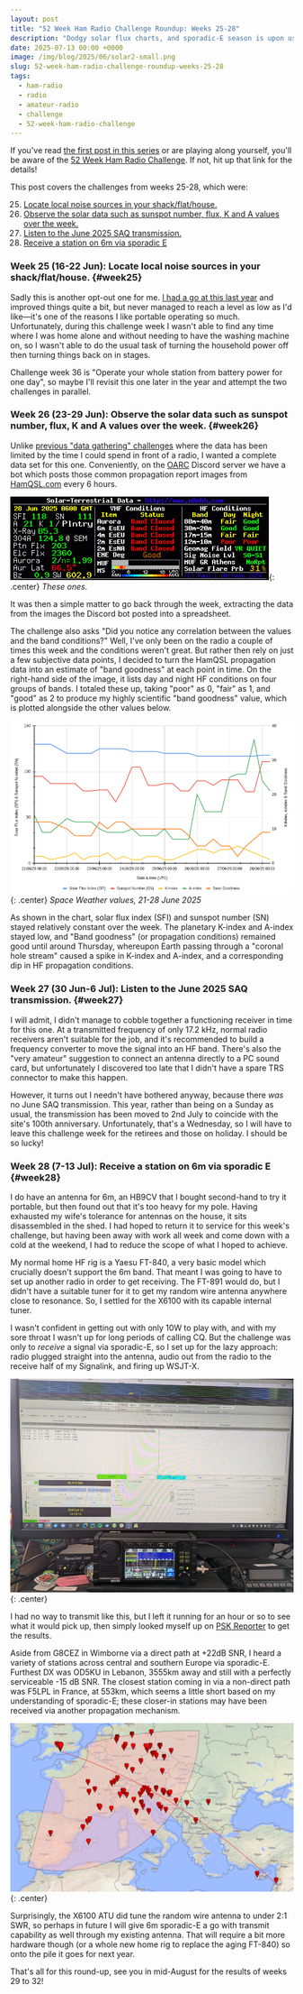 ```yaml
---
layout: post
title: "52 Week Ham Radio Challenge Roundup: Weeks 25-28"
description: "Dodgy solar flux charts, and sporadic-E season is upon us!"
date: 2025-07-13 00:00 +0000
image: /img/blog/2025/06/solar2-small.png
slug: 52-week-ham-radio-challenge-roundup-weeks-25-28
tags:
  - ham-radio
  - radio
  - amateur-radio
  - challenge
  - 52-week-ham-radio-challenge
---
```


If you've read [the first post in this series](/blog/52-week-ham-radio-challenge-roundup-weeks-1-4/) or are playing along yourself, you'll be aware of the [52 Week Ham Radio Challenge](https://hamchallenge.org/). If not, hit up that link for the details!

This post covers the challenges from weeks 25-28, which were:

<ol start="25">
  <li><a href="#week25">Locate local noise sources in your shack/flat/house.</a></li>
  <li><a href="#week26">Observe the solar data such as sunspot number, flux, K and A values over the week.</a></li>
  <li><a href="#week27">Listen to the June 2025 SAQ transmission.</a></li>
  <li><a href="#week28">Receive a station on 6m via sporadic E</a></li>
</ol>

### Week 25 (16-22 Jun): Locate local noise sources in your shack/flat/house. {#week25}

Sadly this is another opt-out one for me. [I had a go at this last year](/blog/shack-qrm-hunt-2024-edition/) and improved things quite a bit, but never managed to reach a level as low as I'd like&mdash;it's one of the reasons I like portable operating so much. Unfortunately, during this challenge week I wasn't able to find any time where I was home alone and without needing to have the washing machine on, so I wasn't able to do the usual task of turning the household power off then turning things back on in stages.

Challenge week 36 is "Operate your whole station from battery power for one day", so maybe I'll revisit this one later in the year and attempt the two challenges in parallel.

### Week 26 (23-29 Jun): Observe the solar data such as sunspot number, flux, K and A values over the week. {#week26}

Unlike [previous "data gathering" challenges](/blog/52-week-ham-radio-challenge-roundup-weeks-13-16/#week15) where the data has been limited by the time I could spend in front of a radio, I wanted a complete data set for this one. Conveniently, on the [OARC](https://www.oarc.uk/) Discord server we have a bot which posts those common propagation report images from [HamQSL.com](https://www.hamqsl.com/) every 6 hours.

![Propagation report image](/img/blog/2025/06/solar.png){: .center}
*These ones.*

It was then a simple matter to go back through the week, extracting the data from the images the Discord bot posted into a spreadsheet.

The challenge also asks "Did you notice any correlation between the values and the band conditions?" Well, I've only been on the radio a couple of times this week and the conditions weren't great. But rather then rely on just a few subjective data points, I decided to turn the HamQSL propagation data into an estimate of "band goodness" at each point in time. On the right-hand side of the image, it lists day and night HF conditions on four groups of bands. I totaled these up, taking "poor" as 0, "fair" as 1, and "good" as 2 to produce my highly scientific "band goodness" value, which is plotted alongside the other values below.

![Chart of changing values over the course of the week](/img/blog/2025/06/solar2.png){: .center}
*Space Weather values, 21-28 June 2025*

As shown in the chart, solar flux index (SFI) and sunspot number (SN) stayed relatively constant over the week. The planetary K-index and A-index stayed low, and "Band goodness" (or propagation conditions) remained good until around Thursday, whereupon Earth passing through a "coronal hole stream" caused a spike in K-index and A-index, and a corresponding dip in HF propagation conditions.

### Week 27 (30 Jun-6 Jul): Listen to the June 2025 SAQ transmission. {#week27}

I will admit, I didn't manage to cobble together a functioning receiver in time for this one. At a transmitted frequency of only 17.2 kHz, normal radio receivers aren't suitable for the job, and it's recommended to build a frequency converter to move the signal into an HF band. There's also the "very amateur" suggestion to connect an antenna directly to a PC sound card, but unfortunately I discovered too late that I didn't have a spare TRS connector to make this happen.

However, it turns out I needn't have bothered anyway, because there *was* no June SAQ transmission. This year, rather than being on a Sunday as usual, the transmission has been moved to 2nd July to coincide with the site's 100th anniversary. Unfortunately, that's a Wednesday, so I will have to leave this challenge week for the retirees and those on holiday. I should be so lucky!

### Week 28 (7-13 Jul): Receive a station on 6m via sporadic E {#week28}

I do have an antenna for 6m, an HB9CV that I bought second-hand to try it portable, but then found out that it's too heavy for my pole. Having exhausted my wife's tolerance for antennas on the house, it sits disassembled in the shed. I had hoped to return it to service for this week's challenge, but having been away with work all week and come down with a cold at the weekend, I had to reduce the scope of what I hoped to achieve.

My normal home HF rig is a Yaesu FT-840, a very basic model which crucially doesn't support the 6m band. That meant I was going to have to set up another radio in order to get receiving. The FT-891 would do, but I didn't have a suitable tuner for it to get my random wire antenna anywhere close to resonance. So, I settled for the X6100 with its capable internal tuner.

I wasn't confident in getting out with only 10W to play with, and with my sore throat I wasn't up for long periods of calling CQ. But the challenge was only to *receive* a signal via sporadic-E, so I set up for the lazy approach: radio plugged straight into the antenna, audio out from the radio to the receive half of my Signalink, and firing up WSJT-X.

![Monitor showing WSJT-X running, with a Xiegu X6100 upside-down below it](/img/blog/2025/07/6m-setup.jpg){: .center}

I had no way to transmit like this, but I left it running for an hour or so to see what it would pick up, then simply looked myself up on [PSK Reporter](https://www.pskreporter.info/pskmap.html) to get the results.

Aside from G8CEZ in Wimborne via a direct path at +22dB SNR, I heard a variety of stations across central and southern Europe via sporadic-E. Furthest DX was OD5KU in Lebanon, 3555km away and still with a perfectly serviceable -15 dB SNR. The closest station coming in via a non-direct path was F5LPL in France, at 553km, which seems a little short based on my understanding of sporadic-E; these closer-in stations may have been received via another propagation mechanism.

![PSK Reporter screenshot](/img/blog/2025/07/6m-map.png){: .center}

Surprisingly, the X6100 ATU did tune the random wire antenna to under 2:1 SWR, so perhaps in future I will give 6m sporadic-E a go with transmit capability as well through my existing antenna. That will require a bit more hardware though (or a whole new home rig to replace the aging FT-840) so onto the pile it goes for next year.

That's all for this round-up, see you in mid-August for the results of weeks 29 to 32!